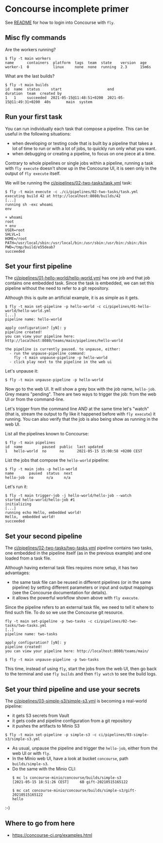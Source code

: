 # Concourse incomplete primer

See [README](../README.md) for how to login into Concourse with `fly`.

## Misc fly commands

Are the workers running?

```
$ fly -t main workers
name      containers  platform  tags  team  state    version  age
worker-1  0           linux     none  none  running  2.3      15m6s
```

What are the last builds?

```
$ fly -t main builds
id  name  status     start                     end                       duration  team  created by
1   1     succeeded  2021-05-15@11:48:51+0200  2021-05-15@11:49:31+0200  40s       main  system
```

## Run your first task

You can run individually each task that compose a pipeline. This can be useful in the following situations:

- when developing or testing code that is built by a pipeline that takes a lot of time to run or with a lot of jobs, to quickly run only what you want.
- when debugging or creating a pipeline, to focus on one piece at a time.

Contrary to whole pipelines or single jobs within a pipeline, running a task with `fly execute` doesn't show up in the Concourse UI, it is seen only in the output of `fly execute` itself.

We will be running the [ci/pipelines/02-two-tasks/task.yml](../ci/pipelines/02-two-tasks/task.yml) task:

```
$ fly -t main execute -c ./ci/pipelines/02-two-tasks/task.yml
executing build 42 at http://localhost:8080/builds/42
[...]
running sh -exc whoami
env

+ whoami
root
+ env
USER=root
SHLVL=1
HOME=/root
PATH=/usr/local/sbin:/usr/local/bin:/usr/sbin:/usr/bin:/sbin:/bin
PWD=/tmp/build/e55deab7
succeeded
```

## Set your first pipeline

The [ci/pipelines/01-hello-world/hello-world.yml](../ci/pipelines/01-hello-world/hello-world.yml) has one job and that job contains one embedded task.
Since the task is embedded, we can set this pipeline without the need to refer to a git repository.

Although this is quite an artificial example, it is as simple as it gets.

```
$ fly -t main set-pipeline -p hello-world -c ci/pipelines/01-hello-world/hello-world.yml
[...]
pipeline name: hello-world

apply configuration? [yN]: y
pipeline created!
you can view your pipeline here: http://localhost:8080/teams/main/pipelines/hello-world

the pipeline is currently paused. to unpause, either:
  - run the unpause-pipeline command:
    fly -t main unpause-pipeline -p hello-world
  - click play next to the pipeline in the web ui
```

Let's unpause it:

```
$ fly -t main unpause-pipeline -p hello-world
```

Now go to the web UI. It will show a grey box with the job name, `hello-job`. Grey means "pending". There are two ways to trigger the job: from the web UI or from the command-line.

Let's trigger from the command line AND at the same time let's "watch" (that is, stream the output to fly like it happened before with `fly execute`) it running. You can also verify that the job is also being show as running in the web UI.

List all the pipelines known to Concourse:

```
$ fly -t main pipelines
id  name         paused  public  last updated
1   hello-world  no      no      2021-05-15 15:00:58 +0200 CEST
```

List the jobs that compose the `hello-world` pipeline:

```
$ fly -t main jobs -p hello-world
name       paused  status  next
hello-job  no      n/a     n/a
```

Let's run it:

```
$ fly -t main trigger-job -j hello-world/hello-job --watch
started hello-world/hello-job #1
initializing
[...]
running echo Hello, embedded world!
Hello,  embedded world!
succeeded
```

## Set your second pipeline

The [ci/pipelines/02-two-tasks/two-tasks.yml](../ci/pipelines/02-two-tasks/two-tasks.yml) pipeline contains two tasks, one embedded in the pipeline itself (as in the previous example) and one loaded from a task file.

Although having external task files requires more setup, it has two advantages:

- the same task file can be reused in different pipelines (or in the same pipeline) by setting different parameters or input and output mappings (see the Concourse documentation for details).
- it allows the powerful workflow shown above with `fly execute`.

Since the pipeline refers to an external task file, we need to tell it where to find such file. To do so we use the Concourse git resource.

```
fly -t main set-pipeline -p two-tasks -c ci/pipelines/02-two-tasks/two-tasks.yml
[..]
pipeline name: two-tasks

apply configuration? [yN]: y
pipeline created!
you can view your pipeline here: http://localhost:8080/teams/main/
```

```
$ fly -t main unpause-pipeline -p two-tasks
```

This time, instead of using `fly`, start the jobs from the web UI, then go back to the terminal and use `fly builds` and then `fly watch` to see the build logs.

## Set your third pipeline and use your secrets

The [ci/pipelines/03-simple-s3/simple-s3.yml](../ci/pipelines/03-simple-s3/simple-s3.yml) is becoming a real-world pipeline:

* it gets S3 secrets from Vault
* it gets code and pipeline configuration from a git repository
* it pushes the artifacts to Minio S3

```
$ fly -t main set-pipeline -p simple-s3 -c ci/pipelines/03-simple-s3/simple-s3.yml
```

* As usual, unpause the pipeline and trigger the `hello-job`, either from the web UI or with `fly`.
* In the Minio web UI, have a look at bucket `concourse`, path `builds/simple-s3`.
* Do the same with the Minio CLI:
  ```
  $ mc ls concourse-minio/concourse/builds/simple-s3
  [2021-05-15 18:51:26 CEST]     6B gift-20210515165122
  ```
  ```
  $ mc cat concourse-minio/concourse/builds/simple-s3/gift-20210515165122
  hello
  ```

:-)

## Where to go from here

* https://concourse-ci.org/examples.html
